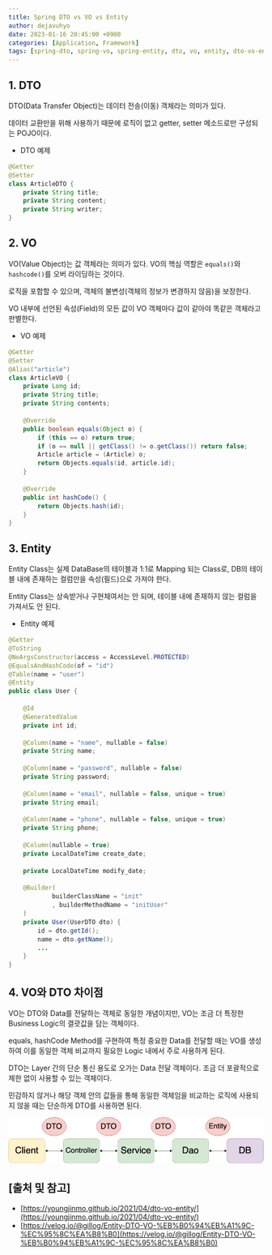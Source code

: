```yaml
---
title: Spring DTO vs VO vs Entity
author: dejavuhyo
date: 2023-01-16 20:45:00 +0900
categories: [Application, Framework]
tags: [spring-dto, spring-vo, spring-entity, dto, vo, entity, dto-vo-entity, dto-vo-entity-비교]
---
```


## 1. DTO
DTO(Data Transfer Object)는 데이터 전송(이동) 객체라는 의미가 있다.

데이터 교환만을 위해 사용하기 때문에 로직이 없고 getter, setter 메소드로만 구성되는 POJO이다.

* DTO 예제

```java
@Getter 
@Setter
class ArticleDTO {
    private String title;
    private String content;
    private String writer;
}

```

## 2. VO
VO(Value Object)는 값 객체라는 의미가 있다. VO의 핵심 역할은 `equals()`와 `hashcode()`를 오버 라이딩하는 것이다.

로직을 포함할 수 있으며, 객체의 불변성(객체의 정보가 변경하지 않음)을 보장한다.

VO 내부에 선언된 속성(Field)의 모든 값이 VO 객체마다 값이 같아야 똑같은 객체라고 판별한다.

* VO 예제

```java
@Getter
@Setter
@Alias("article")
class ArticleVO {
    private Long id;
    private String title;
    private String contents;

    @Override
    public boolean equals(Object o) {
        if (this == o) return true;
        if (o == null || getClass() != o.getClass()) return false;
        Article article = (Article) o;
        return Objects.equals(id, article.id);
    }

    @Override
    public int hashCode() {
        return Objects.hash(id);
    }
}
```

## 3. Entity
Entity Class는 실제 DataBase의 테이블과 1:1로 Mapping 되는 Class로, DB의 테이블 내에 존재하는 컬럼만을 속성(필드)으로 가져야 한다.

Entity Class는 상속받거나 구현체여서는 안 되며, 테이블 내에 존재하지 않는 컬럼을 가져서도 안 된다.

* Entity 예제

```java
@Getter
@ToString
@NoArgsConstructor(access = AccessLevel.PROTECTED)
@EqualsAndHashCode(of = "id")
@Table(name = "user")
@Entity
public class User {

    @Id
    @GeneratedValue
    private int id;

    @Column(name = "name", nullable = false)
    private String name;

    @Column(name = "password", nullable = false)
    private String password;

    @Column(name = "email", nullable = false, unique = true)
    private String email;

    @Column(name = "phone", nullable = false, unique = true)
    private String phone;

    @Column(nullable = true)
    private LocalDateTime create_date;

    private LocalDateTime modify_date;

    @Builder(
            builderClassName = "init"
            , builderMethodName = "initUser"
    )
    private User(UserDTO dto) {
        id = dto.getId();
        name = dto.getName();
        ...
    }
}
```

## 4. VO와 DTO 차이점
VO는 DTO와 Data를 전달하는 객체로 동일한 개념이지만, VO는 조금 더 특정한 Business Logic의 결괏값을 담는 객체이다.

equals, hashCode Method를 구현하여 특정 중요한 Data를 전달할 때는 VO를 생성하여 이를 동일한 객체 비교까지 필요한 Logic 내에서 주로 사용하게 된다.

DTO는 Layer 간의 단순 통신 용도로 오가는 Data 전달 객체이다. 조금 더 포괄적으로 제한 없이 사용할 수 있는 객체이다.

민감하지 않거나 해당 객체 안의 값들을 통해 동일한 객체임을 비교하는 로직에 사용되지 않을 때는 단순하게 DTO를 사용하면 된다.

![dto-vo-entity](/assets/img/2023-01-16-spring-dto-vo-entity/dto-vo-entity.png)

## [출처 및 참고]
* [https://youngjinmo.github.io/2021/04/dto-vo-entity/](https://youngjinmo.github.io/2021/04/dto-vo-entity/)
* [https://velog.io/@gillog/Entity-DTO-VO-%EB%B0%94%EB%A1%9C-%EC%95%8C%EA%B8%B0](https://velog.io/@gillog/Entity-DTO-VO-%EB%B0%94%EB%A1%9C-%EC%95%8C%EA%B8%B0)
